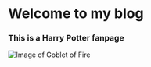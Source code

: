 
# Welcome to my blog
### This is a Harry Potter fanpage


![Image of Goblet of Fire](https://creepyscrawlerscom.files.wordpress.com/2019/05/dumbledore_goblet-2.jpg)

